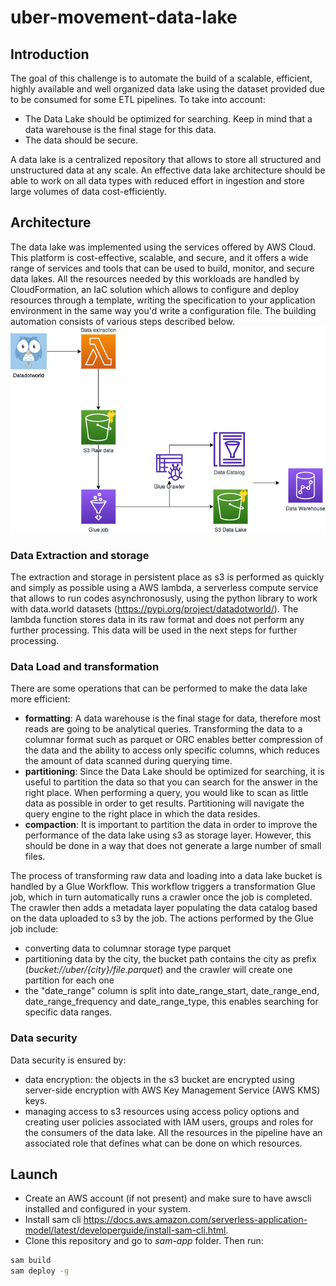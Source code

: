 # uber-movement-data-lake

## Introduction

The goal of this challenge is to automate the build of a scalable, efficient, highly available and well organized data lake using the dataset provided due to be consumed for some ETL pipelines.
To take into account:
- The Data Lake should be optimized for searching. Keep in mind that a data warehouse is the final stage for this data.
- The data should be secure.

A data lake is a centralized repository that allows to store all structured and unstructured data at any scale. An effective data lake architecture should be able to work on all data types with reduced effort in ingestion and store large volumes of data cost-efficiently.


## Architecture

The data lake was implemented using the services offered by AWS Cloud. This platform is cost-effective, scalable, and secure, and it offers a wide range of services and tools that can be used to build, monitor, and secure data lakes.
All the resources needed by this workloads are handled by CloudFormation, an IaC solution which allows to configure and deploy resources through a template, writing the specification to your application environment in the same way you'd write a configuration file.
The building automation consists of various steps described below.
![architecture](./png/loka_challenge_archi.png)

### Data Extraction and storage
The extraction and storage in persistent place as s3 is performed as quickly and simply as possible using a AWS lambda, a serverless compute service that allows to run codes asynchronosusly, using the python library to work with data.world datasets (https://pypi.org/project/datadotworld/). 
The lambda function stores data in its raw format and does not perform any further processing. This data will be used in the next steps for further processing.

### Data Load and transformation
There are some operations that can be performed to make the data lake more efficient:
- **formatting**:
  A data warehouse is the final stage for data, therefore most reads are going to be analytical queries. Transforming the data to a columnar format such as parquet or ORC enables better compression of the data and the ability to access only specific columns, which reduces the amount of data scanned during querying time.
- **partitioning**: 
  Since the Data Lake should be optimized for searching, it is useful to partition the data so that you can search for the answer in the right place. When performing a query, you would like to scan as little data as possible in order to get results. Partitioning will navigate the query engine to the right place in which the data resides.
- **compaction**: 
  It is important to partition the data in order to improve the performance of the data lake using s3 as storage layer. However, this should be done in a way that does not generate a large number of small files.

The process of  transforming raw data and loading into a data lake bucket is handled by a Glue Workflow. This workflow triggers a transformation Glue job, which in turn automatically runs a crawler once the job is completed. The crawler then adds a metadata layer populating the data catalog based on the data uploaded to s3 by the job.
The actions performed by the Glue job include:
- converting data to columnar storage type parquet 
- partitioning data by the city, the bucket path contains the city as prefix (_bucket://uber/{city}/file.parquet_) and the crawler will create one partition for each one
- the "date_range" column is split into date_range_start, date_range_end, date_range_frequency and date_range_type, this enables searching for specific data ranges.

### Data security
  Data security is ensured by:
  - data encryption: the objects in the s3 bucket are  encrypted using server-side encryption with AWS Key Management Service (AWS KMS) keys.
  - managing  access to s3 resources using access policy options and creating user policies associated with IAM users, groups and roles for the consumers of the data lake. All the resources in the pipeline have an associated role that defines what can be done on which resources.


## Launch
- Create an AWS account (if not present) and make sure to have awscli installed and configured in your system.
- Install sam cli https://docs.aws.amazon.com/serverless-application-model/latest/developerguide/install-sam-cli.html.
- Clone this repository and go to _sam-app_ folder. Then run:
```bash
sam build
sam deploy -g
```

